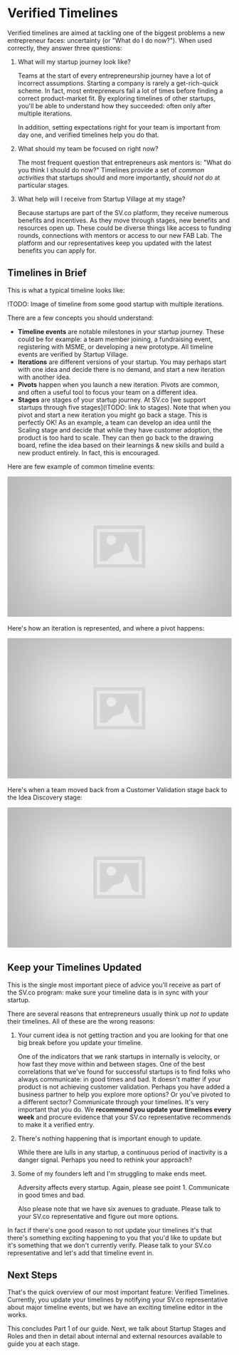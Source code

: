# Verified Timelines

Verified timelines are aimed at tackling one of the biggest problems a new entrepreneur faces: uncertainty (or "What do I do now?"). When used correctly, they answer three questions:

1. What will my startup journey look like?
   
   Teams at the start of every entrepreneurship journey have a lot of incorrect assumptions. Starting a company is rarely a get-rich-quick scheme. In fact, most entrepreneurs fail a lot of times before finding a correct product-market fit. By exploring timelines of other startups, you'll be able to understand how they succeeded: often only after multiple iterations.
   
   In addition, setting expectations right for your team is important from day one, and verified timelines help you do that.
2. What should my team be focused on right now?

   The most frequent question that entrepreneurs ask mentors is: "What do you think I should do now?" Timelines provide a set of *common activities* that startups should and more importantly, *should not do* at particular stages.
3. What help will I receive from Startup Village at my stage?

   Because startups are part of the SV.co platform, they receive numerous benefits and incentives. As they move through stages, new benefits and resources open up. These could be diverse things like access to funding rounds, connections with mentors or access to our new FAB Lab. The platform and our representatives keep you updated with the latest benefits you can apply for.
   
## Timelines in Brief

This is what a typical timeline looks like:

!TODO: Image of timeline from some good startup with multiple iterations.

There are a few concepts you should understand:

* **Timeline events** are notable milestones in your startup journey. These could be for example: a team member joining, a fundraising event, registering with MSME, or developing a new prototype. All timeline events are verified by Startup Village.
* **Iterations** are different versions of your startup. You may perhaps start with one idea and decide there is no demand, and start a new iteration with another idea.
* **Pivots** happen when you launch a new iteration. Pivots are common, and often a useful tool to focus your team on a different idea.
* **Stages** are stages of your startup journey. At SV.co [we support startups through five stages](!TODO: link to stages). Note that when you pivot and start a new iteration you might go back a stage. This is perfectly OK! As an example, a team can develop an idea until the Scaling stage and decide that while they have customer adoption, the product is too hard to scale. They can then go back to the drawing board, refine the idea based on their learnings & new skills and build a new product entirely. In fact, this is encouraged.

Here are few example of common timeline events:

![Image of a few timeline events](images/placeholder.jpg)

Here's how an iteration is represented, and where a pivot happens:

![Image of iteration](images/placeholder.jpg)

Here's when a team moved back from a Customer Validation stage back to the Idea Discovery stage:

![Image of a pivot back to an earlier stage](images/placeholder.jpg)

## Keep your Timelines Updated

This is the single most important piece of advice you'll receive as part of the SV.co program: make sure your timeline data is in sync with your startup.

There are several reasons that entrepreneurs usually think up *not to* update their timelines. All of these are the wrong reasons:

1. Your current idea is not getting traction and you are looking for that one big break before you update your timeline.

   One of the indicators that we rank startups in internally is velocity, or how fast they move within and between stages. One of the best correlations that we've found for successful startups is to find folks who always communicate: in good times and bad. It doesn't matter if your product is not achieving customer validation. Perhaps you have added a business partner to help you explore more options? Or you've pivoted to a different sector? Communicate through your timelines. It's very important that you do. We **recommend you update your timelines every week** and procure  evidence that your SV.co representative recommends to make it a verified entry.

2. There's nothing happening that is important enough to update.

   While there are lulls in any startup, a continuous period of inactivity is a danger signal. Perhaps you need to rethink your approach?

3. Some of my founders left and I'm struggling to make ends meet.

   Adversity affects every startup. Again, please see point 1. Communicate in good times and bad. 
   
   Also please note that we have six avenues to graduate. Please talk to your SV.co representative and figure out more options.
   
In fact if there's one good reason to not update your timelines it's that there's something exciting happening to you that you'd like to update but it's something that we don't currently verify. Please talk to your SV.co representative and let's add that timeline event in.

## Next Steps

That's the quick overview of our most important feature: Verified Timelines. Currently, you update your timelines by notifying your SV.co representative about major timeline events, but we have an exciting timeline editor in the works.

This concludes Part 1 of our guide. Next, we talk about Startup Stages and Roles and then in detail about internal and external resources available to guide you at each stage.